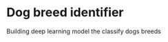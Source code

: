  Dog breed identifier
==============================

Building deep learning model the classify dogs breeds
